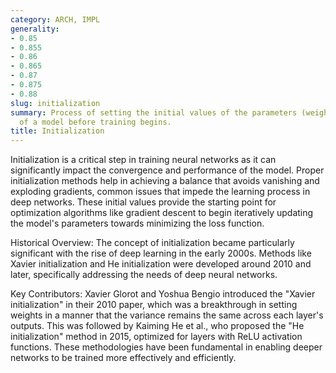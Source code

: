 ```yaml
---
category: ARCH, IMPL
generality:
- 0.85
- 0.855
- 0.86
- 0.865
- 0.87
- 0.875
- 0.88
slug: initialization
summary: Process of setting the initial values of the parameters (weights and biases)
  of a model before training begins.
title: Initialization
---
```


Initialization is a critical step in training neural networks as it can significantly impact the convergence and performance of the model. Proper initialization methods help in achieving a balance that avoids vanishing and exploding gradients, common issues that impede the learning process in deep networks. These initial values provide the starting point for optimization algorithms like gradient descent to begin iteratively updating the model's parameters towards minimizing the loss function.

Historical Overview: The concept of initialization became particularly significant with the rise of deep learning in the early 2000s. Methods like Xavier initialization and He initialization were developed around 2010 and later, specifically addressing the needs of deep neural networks.

Key Contributors: Xavier Glorot and Yoshua Bengio introduced the "Xavier initialization" in their 2010 paper, which was a breakthrough in setting weights in a manner that the variance remains the same across each layer's outputs. This was followed by Kaiming He et al., who proposed the "He initialization" method in 2015, optimized for layers with ReLU activation functions. These methodologies have been fundamental in enabling deeper networks to be trained more effectively and efficiently.